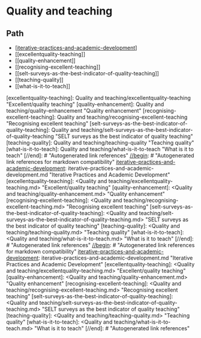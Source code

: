 # Quality and teaching

## Path

- [[iterative-practices-and-academic-development]]
- [[excellentquality-teaching]]
- [[quality-enhancement]]
- [[recognising-excellent-teaching]]
- [[selt-surveys-as-the-best-indicator-of-quality-teaching]]
- [[teaching-quality]]
- [[what-is-it-to-teach]]

[//begin]: # "Autogenerated link references for markdown compatibility"
[iterative-practices-and-academic-development]: iterative-practices-and-academic-development "Iterative Practices and Academic Development"
[excellentquality-teaching]: Quality and teaching/excellentquality-teaching "Excellent/quality teaching"
[quality-enhancement]: Quality and teaching/quality-enhancement "Quality enhancement"
[recognising-excellent-teaching]: Quality and teaching/recognising-excellent-teaching "Recognising excellent teaching"
[selt-surveys-as-the-best-indicator-of-quality-teaching]: Quality and teaching/selt-surveys-as-the-best-indicator-of-quality-teaching "SELT surveys as the best indicator of quality teaching"
[teaching-quality]: Quality and teaching/teaching-quality "Teaching quality"
[what-is-it-to-teach]: Quality and teaching/what-is-it-to-teach "What is it to teach"
[//end]: # "Autogenerated link references"
[//begin]: # "Autogenerated link references for markdown compatibility"
[iterative-practices-and-academic-development]: iterative-practices-and-academic-development.md "Iterative Practices and Academic Development"
[excellentquality-teaching]: <Quality and teaching/excellentquality-teaching.md> "Excellent/quality teaching"
[quality-enhancement]: <Quality and teaching/quality-enhancement.md> "Quality enhancement"
[recognising-excellent-teaching]: <Quality and teaching/recognising-excellent-teaching.md> "Recognising excellent teaching"
[selt-surveys-as-the-best-indicator-of-quality-teaching]: <Quality and teaching/selt-surveys-as-the-best-indicator-of-quality-teaching.md> "SELT surveys as the best indicator of quality teaching"
[teaching-quality]: <Quality and teaching/teaching-quality.md> "Teaching quality"
[what-is-it-to-teach]: <Quality and teaching/what-is-it-to-teach.md> "What is it to teach"
[//end]: # "Autogenerated link references"
[//begin]: # "Autogenerated link references for markdown compatibility"
[iterative-practices-and-academic-development]: iterative-practices-and-academic-development.md "Iterative Practices and Academic Development"
[excellentquality-teaching]: <Quality and teaching/excellentquality-teaching.md> "Excellent/quality teaching"
[quality-enhancement]: <Quality and teaching/quality-enhancement.md> "Quality enhancement"
[recognising-excellent-teaching]: <Quality and teaching/recognising-excellent-teaching.md> "Recognising excellent teaching"
[selt-surveys-as-the-best-indicator-of-quality-teaching]: <Quality and teaching/selt-surveys-as-the-best-indicator-of-quality-teaching.md> "SELT surveys as the best indicator of quality teaching"
[teaching-quality]: <Quality and teaching/teaching-quality.md> "Teaching quality"
[what-is-it-to-teach]: <Quality and teaching/what-is-it-to-teach.md> "What is it to teach"
[//end]: # "Autogenerated link references"